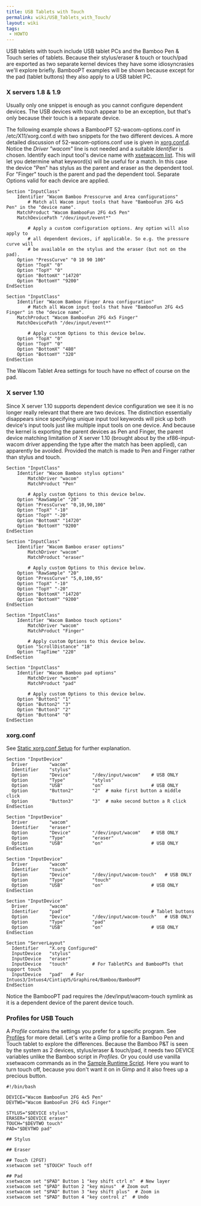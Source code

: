 ```yaml
---
title: USB Tablets with Touch
permalink: wiki/USB_Tablets_with_Touch/
layout: wiki
tags:
 - HOWTO
---
```


USB tablets with touch include USB tablet PCs and the Bamboo Pen & Touch
series of tablets. Because their stylus/eraser & touch or touch/pad are
exported as two separate kernel devices they have some idiosyncrasies
we'll explore briefly. BambooPT examples will be shown because except
for the pad (tablet buttons) they also apply to a USB tablet PC.

### X servers 1.8 & 1.9

Usually only one snippet is enough as you cannot configure dependent
devices. The USB devices with touch appear to be an exception, but
that's only because their touch is a separate device.

The following example shows a BambooPT 52-wacom-options.conf in
/etc/X11/xorg.conf.d with two snippets for the two different devices. A
more detailed discussion of 52-wacom-options.conf use is given in
[xorg.conf.d](xorg.conf.d "wikilink"). Notice the *Driver "wacom"* line
is not needed and a suitable *Identifier* is chosen. Identify each input
tool's device name with [xsetwacom list](xsetwacom "wikilink"). This
will let you determine what keyword(s) will be useful for a match. In
this case the device "Pen" has stylus as the parent and eraser as the
dependent tool. For "Finger" touch is the parent and pad the dependent
tool. Separate Options valid for each device are applied.

    Section "InputClass"
        Identifier "Wacom Bamboo Presscurve and Area configurations"
            # Match all Wacom input tools that have "BambooFun 2FG 4x5 Pen" in the "device name".
        MatchProduct "Wacom BambooFun 2FG 4x5 Pen"
        MatchDevicePath "/dev/input/event*"

            # Apply a custom configuration options. Any option will also apply to
            # all dependent devices, if applicable. So e.g. the pressure curve will
            # be available on the stylus and the eraser (but not on the pad).
        Option "PressCurve" "0 10 90 100"
        Option "TopX" "0"
        Option "TopY" "0"
        Option "BottomX" "14720"
        Option "BottomY" "9200"
    EndSection

    Section "InputClass"
        Identifier "Wacom Bamboo Finger Area configuration"
            # Match all Wacom input tools that have "BambooFun 2FG 4x5 Finger" in the "device name".
        MatchProduct "Wacom BambooFun 2FG 4x5 Finger"
        MatchDevicePath "/dev/input/event*"

            # Apply custom Options to this device below.
        Option "TopX" "0"
        Option "TopY" "0"
        Option "BottomX" "480"
        Option "BottomY" "320"
    EndSection

The Wacom Tablet Area settings for touch have no effect of course on the
pad.

### X server 1.10

Since X server 1.10 supports dependent device configuration we see it is
no longer really relevant that there are two devices. The distinction
essentially disappears since specifying unique input tool keywords will
pick up both device's input tools just like multiple input tools on one
device. And because the kernel is exporting the parent devices as Pen
and Finger, the parent device matching limitation of X server 1.10
(brought about by the xf86-input-wacom driver appending the type after
the match has been applied), can apparently be avoided. Provided the
match is made to Pen and Finger rather than stylus and touch.

    Section "InputClass"
        Identifier "Wacom Bamboo stylus options"
            MatchDriver "wacom"
            MatchProduct "Pen"

            # Apply custom Options to this device below.
        Option "RawSample" "20"
        Option "PressCurve" "0,10,90,100"
        Option "TopX" "-10"
        Option "TopY" "-20"
        Option "BottomX" "14720"
        Option "BottomY" "9200"
    EndSection

    Section "InputClass"
        Identifier "Wacom Bamboo eraser options"
            MatchDriver "wacom"
            MatchProduct "eraser"

            # Apply custom Options to this device below.
        Option "RawSample" "20"
        Option "PressCurve" "5,0,100,95"
        Option "TopX" "-10"
        Option "TopY" "-20"
        Option "BottomX" "14720"
        Option "BottomY" "9200"
    EndSection

    Section "InputClass"
        Identifier "Wacom Bamboo touch options"
            MatchDriver "wacom"
            MatchProduct "Finger"

            # Apply custom Options to this device below.
        Option "ScrollDistance" "18"
        Option "TapTime" "220"
    EndSection

    Section "InputClass"
        Identifier "Wacom Bamboo pad options"
            MatchDriver "wacom"
            MatchProduct "pad"

            # Apply custom Options to this device below.
        Option "Button1" "1"
        Option "Button2" "3"
        Option "Button3" "2"
        Option "Button4" "0"
    EndSection

### xorg.conf

See [Static xorg.conf
Setup](/wiki/Configuring_X#Static_xorg.conf_Setup "wikilink") for further
explanation.

    Section "InputDevice"
      Driver        "wacom"
      Identifier    "stylus"
      Option        "Device"        "/dev/input/wacom"    # USB ONLY
      Option        "Type"          "stylus"
      Option        "USB"           "on"                  # USB ONLY
      Option        "Button2"       "2"  # make first button a middle click
      Option        "Button3"       "3"  # make second button a R click
    EndSection

    Section "InputDevice"
      Driver        "wacom"
      Identifier    "eraser"
      Option        "Device"        "/dev/input/wacom"    # USB ONLY
      Option        "Type"          "eraser"
      Option        "USB"           "on"                  # USB ONLY
    EndSection

    Section "InputDevice"
      Driver        "wacom"
      Identifier    "touch"
      Option        "Device"        "/dev/input/wacom-touch"   # USB ONLY
      Option        "Type"          "touch"
      Option        "USB"           "on"                  # USB ONLY
    EndSection

    Section "InputDevice"
      Driver        "wacom"
      Identifier    "pad"                                 # Tablet buttons
      Option        "Device"        "/dev/input/wacom-touch"   # USB ONLY
      Option        "Type"          "pad"
      Option        "USB"           "on"                  # USB ONLY
    EndSection

    Section "ServerLayout"
      Identifier    "X.org Configured"
      InputDevice   "stylus"
      InputDevice   "eraser"
      InputDevice   "touch"         # For TabletPCs and BambooPTs that support touch
      InputDevice   "pad"   # For Intuos3/Intuos4/CintiqV5/Graphire4/Bamboo/BambooPT
    EndSection

Notice the BambooPT pad requires the /dev/input/wacom-touch symlink as
it is a dependent device of the parent device touch.

### Profiles for USB Touch

A *Profile* contains the settings you prefer for a specific program. See
[Profiles](/wiki/Tablet_Configuration#Profiles "wikilink") for more detail.
Let's write a Gimp profile for a Bamboo Pen and Touch tablet to explore
the differences. Because the Bamboo P&T is seen by the system as 2
devices, stylus/eraser & touch/pad, it needs two DEVICE variables unlike
the Bamboo script in *Profiles*. Or you could use vanilla xsetwacom
commands as in the [Sample Runtime
Script](/wiki/Tablet_Configuration#Sample_Runtime_Script "wikilink"). Here you
want to turn touch off, because you don't want it on in Gimp and it also
frees up a precious button.

    #!/bin/bash

    DEVICE="Wacom BambooFun 2FG 4x5 Pen"
    DEVTWO="Wacom BambooFun 2FG 4x5 Finger"

    STYLUS="$DEVICE stylus"
    ERASER="$DEVICE eraser"
    TOUCH="$DEVTWO touch"
    PAD="$DEVTWO pad"

    ## Stylus

    ## Eraser

    ## Touch (2FGT)
    xsetwacom set "$TOUCH" Touch off

    ## Pad
    xsetwacom set "$PAD" Button 1 "key shift ctrl n"  # New layer
    xsetwacom set "$PAD" Button 2 "key minus"  # Zoom out
    xsetwacom set "$PAD" Button 3 "key shift plus"  # Zoom in
    xsetwacom set "$PAD" Button 4 "key control z"  # Undo
